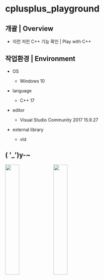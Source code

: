# cplusplus_playground

## 개괄 | Overview
- 이런 저런 C++ 기능 확인 | Play with C++


## 작업환경 | Environment
- OS
  - Windows 10

- language
  - C++ 17

- editor
  - Visual Studio Community 2017 15.9.27

- external library
  - vld


## ( '_')y-~
<p float:left;">
<img src="https://github.com/R2Road/cplusplus_playground/blob/main/wiki/algorithm_astar_test_20220131_2.png" width=30% height=30%></img>
<img src="https://github.com/R2Road/cplusplus_playground/blob/main/wiki/algorithm_astar_test_20220131.png" width=30% height=30%></img>
</p>
